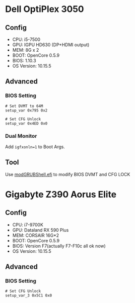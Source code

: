 # Dell OptiPlex 3050

## Config

* CPU: i5-7500
* GPU: IGPU HD630 (DP+HDMI output)
* MEM: 8G x 2
* BOOT: OpenCore 0.5.9
* BIOS: 1.10.3
* OS Version: 10.15.5


## Advanced

### BIOS Setting
```
# Set DVMT to 64M
setup_var 0x795 0x2

# Set CFG Unlock
setup_var 0x4ED 0x0
```

### Dual Monitor
Add `igfxonln=1` to Boot Args.

## Tool

Use [modGRUBShell.efi](https://github.com/datasone/grub-mod-setup_var/releases) to modify BIOS DVMT and CFG LOCK



# Gigabyte Z390 Aorus Elite 

## Config
* CPU: i7-9700K
* GPU: Dataland RX 590 Plus
* MEM: CORSAIR 16G*2
* BOOT: OpenCore 0.5.9
* BIOS: Version F7(actually F7-F10c all ok now)
* OS Version: 10.15.5

## Advanced

### BIOS Setting
```
# Set CFG Unlock
setup_var_3 0x5C1 0x0
```
